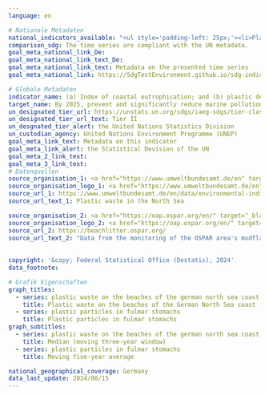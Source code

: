 ```yaml
---
language: en    

# Nationale Metadaten    
national_indicators_available: "<ul style='padding-left: 25px;'><li>Plastic waste on the beaches of the German North Sea coast</li> <li> Plastic particles in fulmar stomachs</li></ul>"    
comparison_sdg: The time series are compliant with the UN metadata.    
goal_meta_national_link_De: 
goal_meta_national_link_text_De: 
goal_meta_national_link_text: Metadata on the presented time series
goal_meta_national_link: https://SdgTestEnvironment.github.io/sdg-indicators/public/Meta/14.1.1.pdf    

# Globale Metadaten    
indicator_name: (a) Index of coastal eutrophication; and (b) plastic debris density    
target_name: By 2025, prevent and significantly reduce marine pollution of all kinds, in particular from land-based activities, including marine debris and nutrient pollution    
un_designated_tier_url: https://unstats.un.org/sdgs/iaeg-sdgs/tier-classification/    
un_designated_tier_url_text: Tier II    
un_desgnated_tier_alert: the United Nations Statistics Division    
un_custodian_agency: United Nations Environment Programme (UNEP)    
goal_meta_link_text: Metadata on this indicator    
goal_meta_link_alert: the Statistical Devision of the UN    
goal_meta_2_link_text:     
goal_meta_3_link_text:         
# Datenquellen
source_organisation_1: <a href="https://www.umweltbundesamt.de/en" target="_blank"> German Environment Agency </a>
source_organisation_logo_1: <a href="https://www.umweltbundesamt.de/en" target="_blank"><img src="https://sdg-indikatoren.de/public/OrgImgEn/uba.png" alt="Logo uba" style="height:60px; width:148px"/></a>
source_url_1: https://www.umweltbundesamt.de/en/data/environmental-indicators/indicator-plastic-waste-in-the-north-sea
source_url_text_1: Plastic waste in the North Sea

source_organisation_2: <a href="https://oap.ospar.org/en/" target="_blank"> OSPAR Convention for the Protection of the Marine Environment of the North-East Atlantic </a>
source_organisation_logo_2: <a href="https://oap.ospar.org/en/" target="_blank"><img src="https://sdg-indikatoren.de/public/OrgImgEn/ospar.png" alt="Logo ospar" style="height:60px; width:148px"/></a>
source_url_2: https://beachlitter.ospar.org/
source_url_text_2: "Data from the monitoring of the OSPAR area's mudflats"
    
    
copyright: '&copy; Federal Statistical Office (Destatis), 2024'    
data_footnote:     

# Grafik Eigenschaften    
graph_titles:
  - series: plastic waste on the beaches of the german north sea coast
    title: Plastic waste on the beaches of the German North Sea coast
  - series: plastic particles in fulmar stomachs
    title: Plastic particles in fulmar stomachs
graph_subtitles:
  - series: plastic waste on the beaches of the german north sea coast
    title: Median (moving three-year window)
  - series: plastic particles in fulmar stomachs
    title: Moving five-year average    

national_geographical_coverage: Germany    
data_last_update: 2024/08/15    
---
```


<span></span>